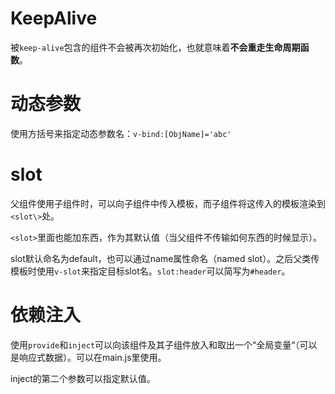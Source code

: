 # KeepAlive

被`keep-alive`包含的组件不会被再次初始化，也就意味着**不会重走生命周期函数**。

# 动态参数

使用方括号来指定动态参数名：`v-bind:[ObjName]='abc'`
# slot
父组件使用子组件时，可以向子组件中传入模板，而子组件将这传入的模板渲染到`<slot\>`处。

`<slot>`里面也能加东西，作为其默认值（当父组件不传输如何东西的时候显示）。

slot默认命名为default，也可以通过name属性命名（named slot）。之后父类传模板时使用`v-slot`来指定目标slot名。`slot:header`可以简写为`#header`。

# 依赖注入

使用`provide`和`inject`可以向该组件及其子组件放入和取出一个“全局变量“（可以是响应式数据）。可以在main.js里使用。

inject的第二个参数可以指定默认值。
